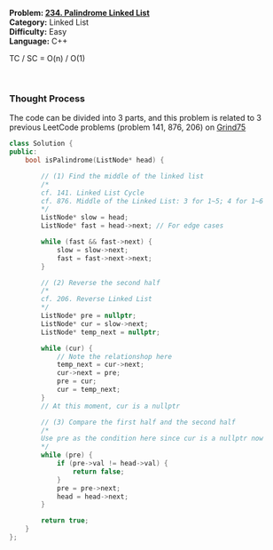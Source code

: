 <p><strong>Problem: <a href="https://leetcode.com/problems/palindrome-linked-list/description/">234. Palindrome Linked List</a> </strong><br>
<strong>Category:</strong> Linked List<br>
<strong>Difficulty:</strong> Easy<br>
<strong>Language:</strong> C++</p>

TC / SC = O(n) / O(1) 

<br>

<h3>Thought Process</h3>

<p>The code can be divided into 3 parts, and this problem is related to 3 previous LeetCode problems (problem 141, 876, 206) on <a href="https://www.techinterviewhandbook.org/grind75">Grind75</a> <br>

```cpp
class Solution {
public:
    bool isPalindrome(ListNode* head) {

        // (1) Find the middle of the linked list
        /*
        cf. 141. Linked List Cycle
        cf. 876. Middle of the Linked List: 3 for 1~5; 4 for 1~6
        */
        ListNode* slow = head;
        ListNode* fast = head->next; // For edge cases

        while (fast && fast->next) {
            slow = slow->next;
            fast = fast->next->next;
        }

        // (2) Reverse the second half
        /*
        cf. 206. Reverse Linked List
        */
        ListNode* pre = nullptr;
        ListNode* cur = slow->next;
        ListNode* temp_next = nullptr;

        while (cur) {
            // Note the relationshop here
            temp_next = cur->next;
            cur->next = pre;
            pre = cur;
            cur = temp_next;
        }
        // At this moment, cur is a nullptr

        // (3) Compare the first half and the second half
        /*
        Use pre as the condition here since cur is a nullptr now
        */
        while (pre) {
            if (pre->val != head->val) {
                return false;
            }
            pre = pre->next;
            head = head->next;
        }

        return true;
    }
};
```